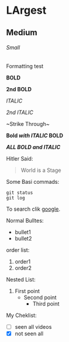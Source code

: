 # LArgest
## Medium
###### Small
Formatting test

**BOLD**

__2nd BOLD__


*ITALIC*

_2nd ITALIC_


~Strike Through~


**Bold _with ITALIC_ BOLD**


***ALL BOLD and ITALIC***

Hitler Said:

>World is a Stage

Some Basi commads:
```
git status
git log
```

To search clik [google](www.google.com).

Normal Bulltes:

- bullet1
- bullet2

order list:

1. order1
2. order2

Nested List:

1. First point
   - Second point
     - Third point


My Cheklist:

- [ ] seen all videos
- [X] not seen all

